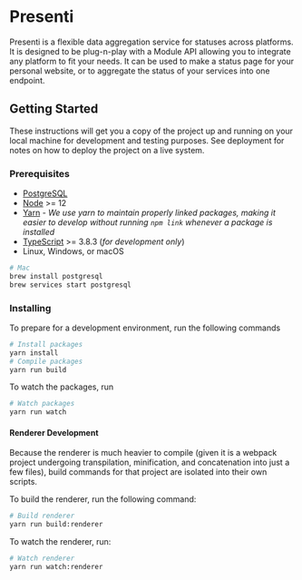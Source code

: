 # Presenti
Presenti is a flexible data aggregation service for statuses across platforms. It is designed to be plug-n-play with a Module API allowing you to integrate any platform to fit your needs. It can be used to make a status page for your personal website, or to aggregate the status of your services into one endpoint.

## Getting Started

These instructions will get you a copy of the project up and running on your local machine for development and testing purposes. See deployment for notes on how to deploy the project on a live system.

### Prerequisites

- [PostgreSQL](https://www.postgresql.org/)
- [Node](https://nodejs.org/en/download/) >= 12
- [Yarn](https://yarnpkg.com/) - *We use yarn to maintain properly linked packages, making it easier to develop without running `npm link` whenever a package is installed*
- [TypeScript](https://www.typescriptlang.org/) >= 3.8.3 (*for development only*)
- Linux, Windows, or macOS

```bash
# Mac
brew install postgresql
brew services start postgresql
```

### Installing

To prepare for a development environment, run the following commands

```bash
# Install packages
yarn install
# Compile packages
yarn run build
```

To watch the packages, run

```bash
# Watch packages
yarn run watch
```

#### Renderer Development

Because the renderer is much heavier to compile (given it is a webpack project undergoing transpilation, minification, and concatenation into just a few files), build commands for that project are isolated into their own scripts.

To build the renderer, run the following command:

```bash
# Build renderer
yarn run build:renderer
```

To watch the renderer, run:

```bash
# Watch renderer
yarn run watch:renderer
```

